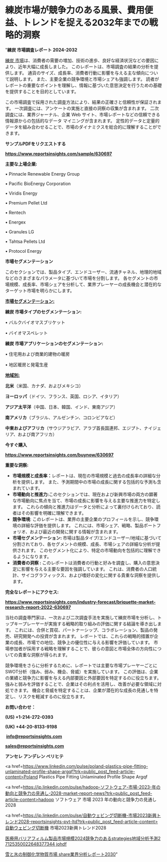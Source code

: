 # 練炭市場が競争力のある風景、費用便益、トレンドを捉える2032年までの戦略的洞察

"<strong>練炭 市場調査レポート 2024-2032</strong>

<a href=https://www.reportsinsights.com/sample/630697>練炭 市場</a>は、消費者の需要の増加、技術の進歩、良好な経済状況などの要因により、近年大幅に成長しました。 このレポートは、市場調査の結果の分析を提供します。 通貨のサイズ、成長率、消費者行動に影響を与える主な傾向について説明します。 また、主要企業の競争環境と市場シェアも強調します。 読者がレポートの重要なポイントを理解し、情報に基づいた意思決定を行うための基礎を提供することを目的としています。

この市場調査で採用された調査方法により、結果の正確さと信頼性が保証されます。 一次調査には、アンケートの実施と直接の洞察の収集が含まれます。 二次調査には、業界ジャーナル、企業 Web サイト、市場レポートなどの信頼できる情報源からの包括的なデータ マイニングが含まれます。 定性的データと定量的データを組み合わせることで、市場のダイナミクスを総合的に理解することができます。

<strong><b>サンプルPDFをリクエストする</b></strong>

<a href=https://www.reportsinsights.com/sample/630697><strong><u>https://www.reportsinsights.com/sample/630697</u></strong></a>

<strong>主要な上場企業:</strong>

• Pinnacle Renewable Energy Group

• Pacific BioEnergy Corporation

• Viridis Energy

• Premium Pellet Ltd

• Rentech

• Energex

• Granules LG

• Tahtsa Pellets Ltd

• Protocol Energy

<strong>市場セグメンテーション</strong>

このセクションでは、製品タイプ、エンドユーザー、流通チャネル、地理的地域などのさまざまなパラメータに基づいて市場を分割します。 各セグメントの市場規模、成長率、市場シェアを分析して、業界プレーヤーの成長機会と潜在的なターゲット市場を明らかにします。

<strong><u>市場セグメンテーション</u></strong><strong><u>:</u></strong>

<strong>練炭 市場タイプのセグメンテーション:</strong>

• バルクバイオマスブリケット

• バイオマスペレット

<strong>練炭 市場アプリケーションのセグメンテーション:</strong>

• 住宅用および商業的建物の暖房

• 地区暖房と発電生産

<strong><u>地域別</u></strong><strong><u>:</u></strong>

<strong>北米</strong>（米国、カナダ、およびメキシコ）

<strong>ヨーロッパ</strong>（ドイツ、フランス、英国、ロシア、イタリア）

<strong>アジア太平洋</strong>（中国、日本、韓国、インド、東南アジア）

<strong>南アメリカ</strong>（ブラジル、アルゼンチン、コロンビアなど）

<strong>中東およびアフリカ</strong>（サウジアラビア、アラブ首長国連邦、エジプト、ナイジェリア、および南アフリカ）

<strong>今すぐ購入</strong>

<a href=https://www.reportsinsights.com/buynow/630697><strong><u>https://www.reportsinsights.com/buynow/630697</u></strong></a>

<strong>重要な洞察:</strong>
<ul>
  <li><strong>市場規模と成長率：</strong>レポートは、現在の市場規模と過去の成長率の詳細な分析を提供します。 また、予測期間中の市場の成長に関する包括的な予測も含まれています。</li>
  <li><strong>市場動向と推進力:</strong>このセクションでは、現在および新興市場の両方の顕著な市場動向に焦点を当て、市場の成長に影響を与える主要な推進力を特定します。 これらの傾向と推進力はデータと分析によって裏付けられており、読者はその影響を明確に理解できます。</li>
  <li><strong>競争環境</strong>: このレポートは、業界の主要企業のプロフィールを示し、競争環境の詳細な評価を提供します。 これには、市場シェア、戦略、製品ポートフォリオ、および最近の開発に関する情報が含まれます。</li>
  <li><strong>市場セグメンテーション: </strong>市場は製品タイプ/エンドユーザー/地域に基づいて分割されており、各セグメントの規模、成長、市場シェアの詳細な分析が提供されます。 このセグメント化により、特定の市場動向を包括的に理解できるようになります。</li>
  <li><strong>消費者の洞察 : </strong>このレポートは消費者の行動と好みを調査し、購入の意思決定に影響を与える主要な要因を強調しています。 これは、消費者の人口統計、サイコグラフィックス、および嗜好の変化に関する貴重な洞察を提供します。</li>
</ul>
<strong>完全なレポートにアクセス:</strong>

<a href=https://www.reportsinsights.com/industry-forecast/briquette-market-research-report-2022-630697><strong><u><b>https://www.reportsinsights.com/industry-forecast/briquette-market-research-report-2022-630697</b></u></strong></a>

当社の調査専門家は、一次および二次調査手法を実施して練炭市場を分析し、トップキープレーヤーが実施する戦略的取り組みの評価に関する結論を導き出します。 これには、合併と買収、パートナーシップ、コラボレーション、製品の発売、研究開発への投資が含まれます。 レポートでは、これらの戦略的措置が企業の成長、市場での地位、競争上の優位性に与える影響を評価しています。 市場参加者が採用する戦略を理解することで、彼らの意図と市場全体の方向性についての貴重な洞察が得られます。

競争環境をさらに分析するために、レポートでは主要な市場プレーヤーごとにSWOT分析（強み、弱み、機会、脅威）を実施しています。 この評価は、企業の業績と競争力に影響を与える内部要因と外部要因を特定するのに役立ちます。 強みと弱みを評価することで、企業はその利点を活用し、改善が必要な領域に対処できます。 機会と脅威を特定することは、企業が潜在的な成長の見通しを特定し、リスクを軽減するのに役立ちます。

<strong>お問い合わせ：</strong>

<strong>(US) +1-214-272-0393</strong>

<strong>(UK) +44-20-8133-9198</strong>

<strong> </strong><a href=info@reportsinsights.com><strong><u>info@reportsinsights.com</u></strong></a>

<a href=sales@reportsinsights.com><strong><u>sales@reportsinsights.com</u></strong></a>

<strong>アンセレ アンデレン ベリヒテ</strong>

<a href=https://www.linkedin.com/pulse/poland-plastics-pipe-fitting-unlaminated-profile-shape-argqf?trk=public_post_feed-article-content>Poland Plastics Pipe Fitting Unlaminated Profile Shape Argqf</a>

<a href=https://jp.linkedin.com/pulse/hadoop-ソフトウェア-市場-2023-年の動向と競争力の見通し-2028-market-report-news?trk=public_post_feed-article-content>hadoop ソフトウェア 市場 2023 年の動向と競争力の見通し 2028</a>

<a href=https://jp.linkedin.com/pulse/自動ウェビング切断機-市場2023新興トレンド2028-reportsinsights-pvt-ltd?trk=public_post_feed-article-content>自動ウェビング切断機 市場2023新興トレンド2028</a>

<a href=https://www.linkedin.com/pulse/医療用バリアフィルム製品市場規模2024競争力のあるstrategies地域分析予測2-7125350022648377344-johdf/>医療用バリアフィルム製品市場規模2024競争力のあるstrategies地域分析予測2 7125350022648377344 johdf</a>

<a href=https://www.linkedin.com/pulse/雪と氷の制御化学物質市場-share業界分析レポート2030-reports-insights-expert-0jxsf/>雪と氷の制御化学物質市場 share業界分析レポート2030</a>"
